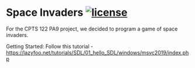 # Space Invaders [![license](https://img.shields.io/github/license/DAVFoundation/captain-n3m0.svg?style=flat-square)](https://github.com/subhamb123/Chess/blob/main/LICENSE)

For the CPTS 122 PA9 project, we decided to program a game of space invaders.

Getting Started:
Follow this tutorial - https://lazyfoo.net/tutorials/SDL/01_hello_SDL/windows/msvc2019/index.php